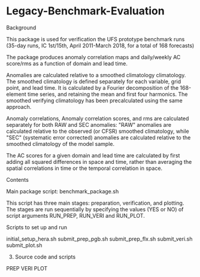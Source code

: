 # Legacy-Benchmark-Evaluation

Background

This package is used for verification the UFS prototype benchmark runs 
(35-day runs, IC 1st/15th, April 2011-March 2018, for a total of 168 forecasts)

The package produces anomaly correlation maps and daily/weekly AC score/rms as a function of domain and lead time. 

Anomalies are calculated relative to a smoothed climatology climatology. 
The smoothed climatology is defined separately for each variable, grid point, and lead time. It is calculated by a Fourier decomposition of the 168-element time series, and retaining the mean and first four harmonics. The smoothed verifying climatology has been precalculated using the same approach.

Anomaly correlations, Anomaly correlation scores, and rms are calculated separately for both RAW and SEC anomalies: 
"RAW" anomalies are calculated relative to the observed (or CFSR) smoothed climatology, while 
"SEC" (systematic error corrected) anomalies are calculated relative to the smoothed climatology of the model sample. 

The AC scores for a given domain and lead time are calculated by first adding all squared differences in space and time, rather than averaging the spatial correlations in time or the temporal correlation in space. 

Contents

Main package script: benchmark_package.sh

This script has three main stages: preparation, verification, and plotting. 
The stages are run sequentially by specifying the values (YES or NO) of script arguments RUN_PREP, RUN_VERI and RUN_PLOT. 

Scripts to set up and run 

initial_setup_hera.sh
submit_prep_pgb.sh
submit_prep_flx.sh
submit_veri.sh
submit_plot.sh

3. Source code and scripts

PREP
VERI
PLOT

